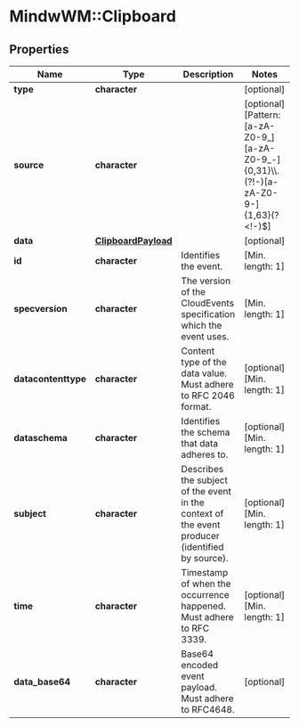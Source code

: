 # MindwWM::Clipboard


## Properties
Name | Type | Description | Notes
------------ | ------------- | ------------- | -------------
**type** | **character** |  | [optional] 
**source** | **character** |  | [optional] [Pattern: [a-zA-Z0-9_][a-zA-Z0-9_-]{0,31}\\\\.(?!-)[a-zA-Z0-9-]{1,63}(?&lt;!-)$] 
**data** | [**ClipboardPayload**](ClipboardPayload.md) |  | [optional] 
**id** | **character** | Identifies the event. | [Min. length: 1] 
**specversion** | **character** | The version of the CloudEvents specification which the event uses. | [Min. length: 1] 
**datacontenttype** | **character** | Content type of the data value. Must adhere to RFC 2046 format. | [optional] [Min. length: 1] 
**dataschema** | **character** | Identifies the schema that data adheres to. | [optional] [Min. length: 1] 
**subject** | **character** | Describes the subject of the event in the context of the event producer (identified by source). | [optional] [Min. length: 1] 
**time** | **character** | Timestamp of when the occurrence happened. Must adhere to RFC 3339. | [optional] [Min. length: 1] 
**data_base64** | **character** | Base64 encoded event payload. Must adhere to RFC4648. | [optional] 


